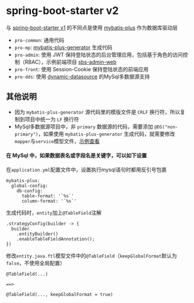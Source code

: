 # spring-boot-starter v2

与 [spring-boot-starter v1](https://github.com/deepraining/spring-boot-starter) 的不同点是使用 [mybatis-plus](https://baomidou.com/) 作为数据库驱动层

- `pro-common`: 通用代码
- `pro-mp`: [mybatis-plus-generator](https://baomidou.com/pages/779a6e/) 生成代码
- `pro-admin`: 使用 JWT 保持登陆状态的后台管理应用，包括基于角色的访问控制（RBAC），示例前端项目 [sbs-admin-web](https://github.com/deepraining/sbs-admin-web)
- `pro-front`: 使用 Session-Cookie 保持登陆状态的前端应用
- `pro-dds`: 使用 [dynamic-datasource](https://github.com/baomidou/dynamic-datasource) 的MySql多数据源支持

## 其他说明

- 因为 `mybatis-plus-generator` 源代码里的模版文件是 `CRLF` 换行符，所以复制到项目中统一为 `LF` 换行符
- MySql多数据源项目中，非 `primary` 数据源的代码，需要添加 `@DS("non-primary")`，如果使用 `mybatis-plus-generator` 生成代码，就需要修改`mapper`与`service`模型文件，[示例查看](./pro-dds-mp3/src/main/resources/tpl_modify) 

#### 在 MySql 中，如果数据表名或字段名是关键字，可以如下设置

在`application.yml`配置文件中，设置执行mysql语句时都用反引号包裹

```
mybatis-plus:
  global-config:
    db-config:
      table-format: '`%s`'
      column-format: '`%s`'
```

生成代码时，`entity`加上`@TableField`注解

```
.strategyConfig(builder -> {
  builder
    .entityBuilder()
    .enableTableFieldAnnotation();
})
```

修改`entity.java.ftl`模型文件中的`@TableField`（`keepGlobalFormat`默认为`false`，不使用全局配置）

```
@TableField(...)

==>

@TableField(..., keepGlobalFormat = true)
```

